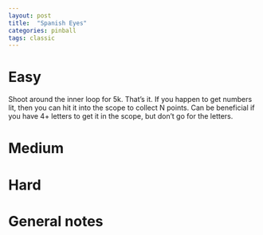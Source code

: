 ```yaml
---
layout: post
title:  "Spanish Eyes"
categories: pinball
tags: classic
---
```


# Easy
Shoot around the inner loop for 5k. That’s it. If you happen to get numbers lit, then you can hit it into the scope to collect N points. Can be beneficial if you have 4+ letters to get it in the scope, but don’t go for the letters.

# Medium
# Hard
# General notes


